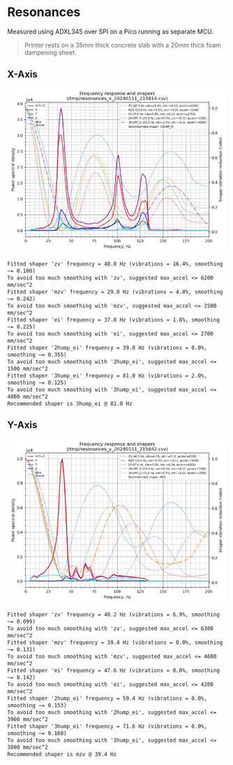 # Resonances

Measured using ADXL345 over SPI on a Pico running as separate MCU.

> Printer rests on a 35mm thick concrete slab with a 20mm thick foam dampening sheet.

## X-Axis

![shaper_calibrate_x](./shaper_calibrate_x.png)

```
Fitted shaper 'zv' frequency = 40.0 Hz (vibrations = 16.4%, smoothing ~= 0.100)
To avoid too much smoothing with 'zv', suggested max_accel <= 6200 mm/sec^2
Fitted shaper 'mzv' frequency = 29.0 Hz (vibrations = 4.8%, smoothing ~= 0.242)
To avoid too much smoothing with 'mzv', suggested max_accel <= 2500 mm/sec^2
Fitted shaper 'ei' frequency = 37.8 Hz (vibrations = 1.8%, smoothing ~= 0.225)
To avoid too much smoothing with 'ei', suggested max_accel <= 2700 mm/sec^2
Fitted shaper '2hump_ei' frequency = 39.0 Hz (vibrations = 0.0%, smoothing ~= 0.355)
To avoid too much smoothing with '2hump_ei', suggested max_accel <= 1500 mm/sec^2
Fitted shaper '3hump_ei' frequency = 81.0 Hz (vibrations = 2.0%, smoothing ~= 0.125)
To avoid too much smoothing with '3hump_ei', suggested max_accel <= 4800 mm/sec^2
Recommended shaper is 3hump_ei @ 81.0 Hz
```

## Y-Axis

![shaper_calibrate_y](./shaper_calibrate_y.png)

```
Fitted shaper 'zv' frequency = 40.2 Hz (vibrations = 6.9%, smoothing ~= 0.099)
To avoid too much smoothing with 'zv', suggested max_accel <= 6300 mm/sec^2
Fitted shaper 'mzv' frequency = 39.4 Hz (vibrations = 0.0%, smoothing ~= 0.131)
To avoid too much smoothing with 'mzv', suggested max_accel <= 4600 mm/sec^2
Fitted shaper 'ei' frequency = 47.6 Hz (vibrations = 0.0%, smoothing ~= 0.142)
To avoid too much smoothing with 'ei', suggested max_accel <= 4200 mm/sec^2
Fitted shaper '2hump_ei' frequency = 59.4 Hz (vibrations = 0.0%, smoothing ~= 0.153)
To avoid too much smoothing with '2hump_ei', suggested max_accel <= 3900 mm/sec^2
Fitted shaper '3hump_ei' frequency = 71.6 Hz (vibrations = 0.0%, smoothing ~= 0.160)
To avoid too much smoothing with '3hump_ei', suggested max_accel <= 3800 mm/sec^2
Recommended shaper is mzv @ 39.4 Hz
```
